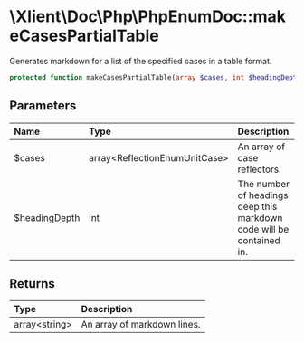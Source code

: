 # \\Xlient\\Doc\\Php\\PhpEnumDoc::makeCasesPartialTable

Generates markdown for a list of the specified cases in a table format.

```php
protected function makeCasesPartialTable(array $cases, int $headingDepth): array
```

## Parameters

| Name | Type | Description |
| :--- | :--- | :--- |
| $cases | array\<ReflectionEnumUnitCase\> | An array of case reflectors. |
| $headingDepth | int | The number of headings deep this markdown code will be contained in. |

## Returns

| Type | Description |
| :--- | :--- |
| array\<string\> | An array of markdown lines. |